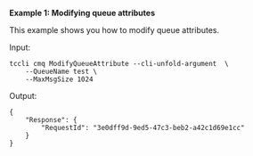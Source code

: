 **Example 1: Modifying queue attributes**

This example shows you how to modify queue attributes.

Input: 

```
tccli cmq ModifyQueueAttribute --cli-unfold-argument  \
    --QueueName test \
    --MaxMsgSize 1024
```

Output: 
```
{
    "Response": {
        "RequestId": "3e0dff9d-9ed5-47c3-beb2-a42c1d69e1cc"
    }
}
```


